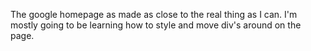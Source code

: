 The google homepage as made as close to the real thing as I can. I'm mostly 
going to be learning how to style and move div's around on the page.
